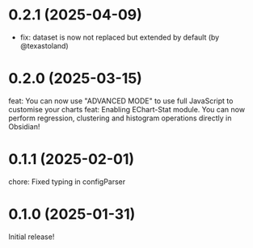 # 0.2.1 (2025-04-09)
- fix: dataset is now not replaced but extended by default (by @texastoland)

# 0.2.0 (2025-03-15)
feat: You can now use "ADVANCED MODE" to use full JavaScript to customise your charts
feat: Enabling EChart-Stat module. You can now perform regression, clustering and histogram operations directly in Obsidian!

# 0.1.1 (2025-02-01)
chore: Fixed typing in configParser

# 0.1.0 (2025-01-31)
Initial release!